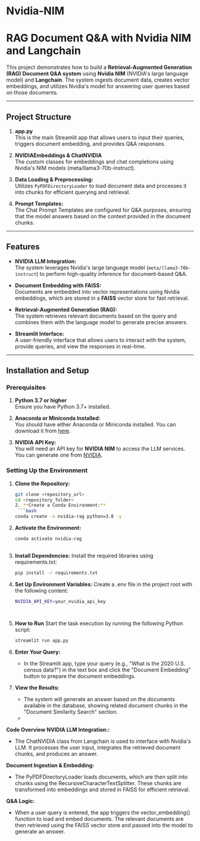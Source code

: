 # Nvidia-NIM
# RAG Document Q&A with Nvidia NIM and Langchain

This project demonstrates how to build a **Retrieval-Augmented Generation (RAG) Document Q&A system** using **Nvidia NIM** (NVIDIA's large language model) and **Langchain**. The system ingests document data, creates vector embeddings, and utilizes Nvidia's model for answering user queries based on those documents.

---

## Project Structure

1. **app.py**  
   This is the main Streamlit app that allows users to input their queries, triggers document embedding, and provides Q&A responses.

2. **NVIDIAEmbeddings & ChatNVIDIA**  
   The custom classes for embeddings and chat completions using Nvidia's NIM models (meta/llama3-70b-instruct).

3. **Data Loading & Preprocessing:**  
   Utilizes `PyPDFDirectoryLoader` to load document data and processes it into chunks for efficient querying and retrieval.

4. **Prompt Templates:**  
   The Chat Prompt Templates are configured for Q&A purposes, ensuring that the model answers based on the context provided in the document chunks.

---

## Features

- **NVIDIA LLM Integration:**  
   The system leverages Nvidia's large language model (`meta/llama3-70b-instruct`) to perform high-quality inference for document-based Q&A.

- **Document Embedding with FAISS:**  
   Documents are embedded into vector representations using Nvidia embeddings, which are stored in a **FAISS** vector store for fast retrieval.

- **Retrieval-Augmented Generation (RAG):**  
   The system retrieves relevant documents based on the query and combines them with the language model to generate precise answers.

- **Streamlit Interface:**  
   A user-friendly interface that allows users to interact with the system, provide queries, and view the responses in real-time.

---

## Installation and Setup

### Prerequisites

1. **Python 3.7 or higher**  
   Ensure you have Python 3.7+ installed.

2. **Anaconda or Miniconda Installed:**  
   You should have either Anaconda or Miniconda installed. You can download it from [here](https://www.anaconda.com/products/individual).

3. **NVIDIA API Key:**  
   You will need an API key for **NVIDIA NIM** to access the LLM services. You can generate one from [NVIDIA](https://developer.nvidia.com/).

### Setting Up the Environment

1. **Clone the Repository:**
   ```bash
   git clone <repository_url>
   cd <repository_folder>
   2. **Create a Conda Environment:**
    ```bash
   conda create -n nvidia-rag python=3.8 -y
   
3. **Activate the Environment:**
    ```bash
    conda activate nvidia-rag
  
4. **Install Dependencies:**
   Install the required libraries using requirements.txt:
    ```bash 
    pip install -r requirements.txt
   
5. **Set Up Environment Variables:**
   Create a .env file in the project root with the following content:
    ```bash
    NVIDIA_API_KEY=your_nvidia_api_key

  
1. **How to Run**
   Start the task execution by running the following Python script:
     ```bash
     streamlit run app.py
   
2. **Enter Your Query:**
    - In the Streamlit app, type your query (e.g., "What is the 2020 U.S. census data?") in the text box and click the "Document Embedding" button to prepare the 
    document embeddings.

3. **View the Results:**
    - The system will generate an answer based on the documents available in the database, showing related document chunks in the "Document Similarity Search" 
   section.
    - 
**Code Overview**
 **NVIDIA LLM Integration::**
   - The ChatNVIDIA class from Langchain is used to interface with Nvidia's LLM. It processes the user input, integrates the retrieved document chunks, and 
   produces an answer.

**Document Ingestion & Embedding:**
 - The PyPDFDirectoryLoader loads documents, which are then split into chunks using the RecursiveCharacterTextSplitter. These chunks are transformed into 
   embeddings and stored in FAISS for efficient retrieval.

**Q&A Logic:**
 - When a user query is entered, the app triggers the vector_embedding() function to load and embed documents. The relevant documents are then retrieved using the 
   FAISS vector store and passed into the model to generate an answer.

